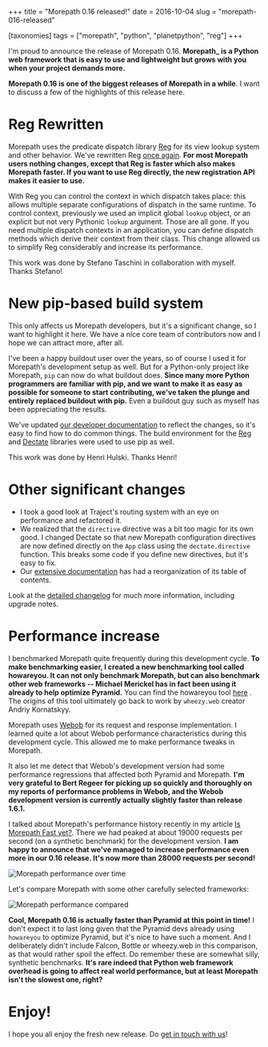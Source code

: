 +++
title = "Morepath 0.16 released!"
date = 2016-10-04
slug = "morepath-016-released"

[taxonomies]
tags = ["morepath", "python", "planetpython", "reg"]
+++

I'm proud to announce the release of Morepath 0.16. **Morepath\_ is a
Python web framework that is easy to use and lightweight but grows with
you when your project demands more.**

**Morepath 0.16 is one of the biggest releases of Morepath in a while**.
I want to discuss a few of the highlights of this release here.

# Reg Rewritten

Morepath uses the predicate dispatch library
[Reg](http://reg.readthedocs.io/en/latest/) for its view lookup system
and other behavior. We've rewritten Reg [once
again](/posts/punctuated-equilibrium-in-software).
**For most Morepath users nothing changes, except that Reg is faster
which also makes Morepath faster. If you want to use Reg directly, the
new registration API makes it easier to use.**

With Reg you can control the context in which dispatch takes place: this
allows multiple separate configurations of dispatch in the same runtime.
To control context, previously we used an implicit global `lookup`
object, or an explicit but not very Pythonic `lookup` argument. Those
are all gone. If you need multiple dispatch contexts in an application,
you can define dispatch methods which derive their context from their
class. This change allowed us to simplify Reg considerably and increase
its performance.

This work was done by Stefano Taschini in collaboration with myself.
Thanks Stefano!

# New pip-based build system

This only affects us Morepath developers, but it's a significant change,
so I want to highlight it here. We have a nice core team of contributors
now and I hope we can attract more, after all.

I've been a happy buildout user over the years, so of course I used it
for Morepath's development setup as well. But for a Python-only project
like Morepath, `pip` can now do what buildout does. **Since many more
Python programmers are familiar with pip, and we want to make it as easy
as possible for someone to start contributing, we've taken the plunge
and entirely replaced buildout with pip.** Even a buildout guy such as
myself has been appreciating the results.

We've updated [our developer
documentation](http://morepath.readthedocs.io/en/latest/developing.html)
to reflect the changes, so it's easy to find how to do common things.
The build environment for the
[Reg](http://reg.readthedocs.io/en/latest/) and
[Dectate](http://dectate.readthedocs.io) libraries were used to use pip
as well.

This work was done by Henri Hulski. Thanks Henri!

# Other significant changes

- I took a good look at Traject's routing system with an eye on
  performance and refactored it.
- We realized that the `directive` directive was a bit too magic for its
  own good. I changed Dectate so that new Morepath configuration
  directives are now defined directly on the `App` class using the
  `dectate.directive` function. This breaks some code if you define new
  directives, but it's easy to fix.
- Our [extensive documentation](http://morepath.readthedocs.io) has had
  a reorganization of its table of contents.

Look at the [detailed
changelog](http://morepath.readthedocs.io/en/0.16/changes.html) for much
more information, including upgrade notes.

# Performance increase

I benchmarked Morepath quite frequently during this development cycle.
**To make benchmarking easier, I created a new benchmarking tool called
howareyou. It can not only benchmark Morepath, but can also benchmark
other web frameworks -- Michael Merickel has in fact been using it
already to help optimize Pyramid.** You can find the howareyou tool
[here](https://github.com/faassen/howareyou) . The origins of this tool
ultimately go back to work by `wheezy.web` creator Andriy Kornatskyy.

Morepath uses [Webob](http://webob.org) for its request and response
implementation. I learned quite a lot about Webob performance
characteristics during this development cycle. This allowed me to make
performance tweaks in Morepath.

It also let me detect that Webob's development version had some
performance regressions that affected both Pyramid and Morepath. **I'm
very grateful to Bert Regeer for picking up so quickly and thoroughly on
my reports of performance problems in Webob, and the Webob development
version is currently actually slightly faster than release 1.6.1.**

I talked about Morepath's performance history recently in my article [Is
Morepath Fast
yet?](/posts/is-morepath-fast-yet). There
we had peaked at about 19000 requests per second (on a synthetic
benchmark) for the development version. **I am happy to announce that
we've managed to increase performance even more in our 0.16 release.
It's now more than 28000 requests per second!**

![Morepath performance over time](/img/morepath_016_performance.png)

Let's compare Morepath with some other carefully selected frameworks:

![Morepath performance compared](/img/morepath_performance_compared.png)

**Cool, Morepath 0.16 is actually faster than Pyramid at this point in
time!** I don't expect it to last long given that the Pyramid devs
already using `howareyou` to optimize Pyramid, but it's nice to have
such a moment. And I deliberately didn't include Falcon, Bottle or
wheezy.web in this comparison, as that would rather spoil the effect. Do
remember these are somewhat silly, synthetic benchmarks. **It's rare
indeed that Python web framework overhead is going to affect real world
performance, but at least Morepath isn't the slowest one, right?**

# Enjoy!

I hope you all enjoy the fresh new release. Do [get in touch with
us](http://morepath.readthedocs.io/en/latest/community.html)!
